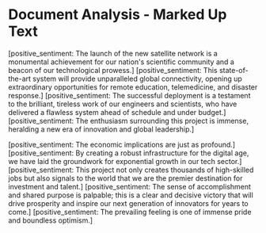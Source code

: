 # Document Analysis - Marked Up Text

[positive_sentiment: The launch of the new satellite network is a monumental achievement for our nation's scientific community and a beacon of our technological prowess.] [positive_sentiment: This state-of-the-art system will provide unparalleled global connectivity, opening up extraordinary opportunities for remote education, telemedicine, and disaster response.] [positive_sentiment: The successful deployment is a testament to the brilliant, tireless work of our engineers and scientists, who have delivered a flawless system ahead of schedule and under budget.] [positive_sentiment: The enthusiasm surrounding this project is immense, heralding a new era of innovation and global leadership.]

[positive_sentiment: The economic implications are just as profound.] [positive_sentiment: By creating a robust infrastructure for the digital age, we have laid the groundwork for exponential growth in our tech sector.] [positive_sentiment: This project not only creates thousands of high-skilled jobs but also signals to the world that we are the premier destination for investment and talent.] [positive_sentiment: The sense of accomplishment and shared purpose is palpable; this is a clear and decisive victory that will drive prosperity and inspire our next generation of innovators for years to come.] [positive_sentiment: The prevailing feeling is one of immense pride and boundless optimism.]